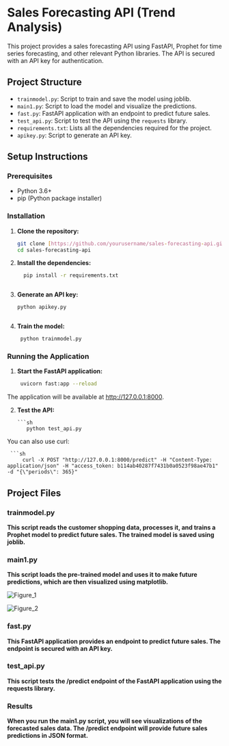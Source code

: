 # Sales Forecasting API (Trend Analysis)

This project provides a sales forecasting API using FastAPI, Prophet for time series forecasting, and other relevant Python libraries. The API is secured with an API key for authentication.

## Project Structure

- `trainmodel.py`: Script to train and save the model using joblib.
- `main1.py`: Script to load the model and visualize the predictions.
- `fast.py`: FastAPI application with an endpoint to predict future sales.
- `test_api.py`: Script to test the API using the `requests` library.
- `requirements.txt`: Lists all the dependencies required for the project.
- `apikey.py`: Script to generate an API key.

## Setup Instructions

### Prerequisites

- Python 3.6+
- pip (Python package installer)

### Installation

1. **Clone the repository:**

   ```sh
   git clone [https://github.com/yourusername/sales-forecasting-api.git](https://github.com/Dhruvil5995/trend_analysis)
   cd sales-forecasting-api

2. **Install the dependencies:**

   ```sh
     pip install -r requirements.txt



3. **Generate an API key:**

   ```sh
   python apikey.py



4. **Train the model:**

   ```sh
    python trainmodel.py


### Running the Application

1. **Start the FastAPI application:**

   ```sh
    uvicorn fast:app --reload

  The application will be available at http://127.0.0.1:8000.

2. **Test the API:**

       ```sh
          python test_api.py

You can also use curl:

     ```sh
         curl -X POST "http://127.0.0.1:8000/predict" -H "Content-Type: application/json" -H "access_token: b114ab40287f7431b0a0523f98ae47b1" -d "{\"periods\": 365}"


## Project Files

### trainmodel.py
**This script reads the customer shopping data, processes it, and trains a Prophet model to predict future sales. The trained model is saved using joblib.**

### main1.py
**This script loads the pre-trained model and uses it to make future predictions, which are then visualized using matplotlib.**


![Figure_1](https://github.com/Dhruvil5995/trend_analysis/assets/64741151/ecc0ae90-72d2-4f02-9981-42c54a6036dc)

![Figure_2](https://github.com/Dhruvil5995/trend_analysis/assets/64741151/3e000003-cda5-467b-9452-4dd48c65f36c)



### fast.py
**This FastAPI application provides an endpoint to predict future sales. The endpoint is secured with an API key.**


### test_api.py
**This script tests the /predict endpoint of the FastAPI application using the requests library.**

### Results
**When you run the main1.py script, you will see visualizations of the forecasted sales data. The /predict endpoint will provide future sales predictions in JSON format.**

























   
